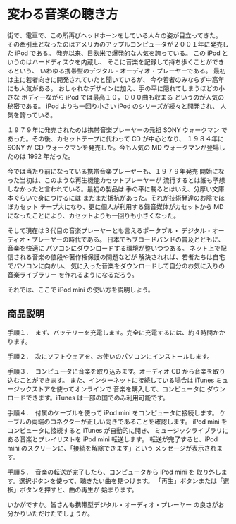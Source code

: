 # 変わる音楽の聴き方

街で、電車で、この所再びヘッドホーンをしている人々の姿が目立ってきた。
その牽引車となったのはアメリカのアップルコンピュータが２００１年に発売した
iPod である。
発売以来、日欧米で爆発的な人気を誇っている。
この iPod というのはハードディスクを内蔵し、
そこに音楽を記録して持ち歩くことができるという、
いわゆる携帯型のデジタル・オーディオ・プレーヤーである。
最初は主に若者向きに開発されていたと聞いているが、
今や若者のみならず中高年にも人気がある。
おしゃれなデザインに加え、手の平に隠れてしまうほどの小さな
ボディーながら iPod では最高１０，０００曲も収まる
というのが人気の秘密である。
iPod よりも一回り小さい iPod のシリーズが続々と開発され、
人気を誇っている。

１９７９年に発売されたのは携帯音楽プレーヤーの元祖 SONY ウォークマン
であった。その後、カセットテープに代わって CD が中心となり、
１９８４年に SONY が CD ウォークマンを発売した。今も人気の
MD ウォークマンが登場したのは 1992 年だった。

今では当たり前になっている携帯音楽プレーヤーも、１９７９年発売
開始になった当初は、このような再生機能カセットプレーヤーが
流行するとは誰も予想しなかったと言われている。最初の製品は
手の平に載るとはいえ、分厚い文庫本ぐらいで身につけるには
まだまだ抵抗があった。それが技術発達のお陰でほぼカセット
テープ大になり、更に個人が利用する録音媒体がカセットから
MD になったことにより、カセットよりも一回りも小さくなった。

そして現在は３代目の音楽プレーヤーとも言えるポータブル・
デジタル・オーディオ・プレーヤーの時代である。
日本でもブロードバンドの普及とともに、音楽を快適に
パソコンにダウンロードする環境が整いつつある。
ネット上で配信される音楽の値段や著作権保護の問題などが
解決されれば、若者たちは自宅でパソコンに向かい、
気に入った音楽をダウンロードして自分のお気に入りの音楽ライブラリー
を作れるようになるだろう。

それでは、ここで iPod mini の使い方を説明しよう。

## 商品説明

手順１．　まず、バッテリーを充電します。完全に充電するには、約４時間かかります。

手順２．　次にソフトウェアを、お使いのパソコンにインストールします。

手順３．　コンピュータに音楽を取り込みます。オーディオ CD から音楽を取り込むことができます。
また、インターネットに接続している場合は iTunes ミュージックストアを使ってオンラインで
音楽を購入して、コンピュータに
ダウンロードできます。iTunes は一部の国でのみ利用可能です。

手順４．　付属のケーブルを使って iPod mini をコンピュータに接続します。
ケーブルの両端のコネクターが正しい向きであることを確認します。
iPod mini をコンピュータに接続すると iTunes が自動的に開き、
ミュージックライブラリにある音楽とプレイリストを iPod mini 転送します。
転送が完了すると、iPod mini のスクリーンに、「接続を解除できます」という
メッセージが表示されます。

手順５．　音楽の転送が完了したら、コンピュータから iPod mini を
取り外します。選択ボタンを使って、聴きたい曲を見つけます。
「再生」ボタンまたは「選択」ボタンを押すと、曲の再生が
始まります。

いかがですか。皆さんも携帯型デジタル・オーディオ・プレーヤー
の良さがお分かりいただけたでしょうか。
